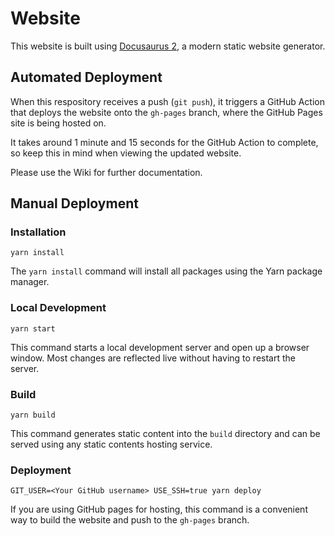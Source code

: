 # Website

This website is built using [Docusaurus 2](https://v2.docusaurus.io/), a modern static website generator.

## Automated Deployment

When this respository receives a push (`git push`), it triggers a GitHub Action that deploys the website onto the `gh-pages` branch, where the GitHub Pages site is being hosted on. 

It takes around 1 minute and 15 seconds for the GitHub Action to complete, so keep this in mind when viewing the updated website.

Please use the Wiki for further documentation.

## Manual Deployment

### Installation

```
yarn install
```

The `yarn install` command will install all packages using the Yarn package manager.

### Local Development

```console
yarn start
```

This command starts a local development server and open up a browser window. Most changes are reflected live without having to restart the server.

### Build

```console
yarn build
```

This command generates static content into the `build` directory and can be served using any static contents hosting service.

### Deployment

```console
GIT_USER=<Your GitHub username> USE_SSH=true yarn deploy
```

If you are using GitHub pages for hosting, this command is a convenient way to build the website and push to the `gh-pages` branch.
